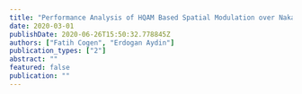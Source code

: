 ```yaml
---
title: "Performance Analysis of HQAM Based Spatial Modulation over Nakagami-m Fading Channels"
date: 2020-03-01
publishDate: 2020-06-26T15:50:32.778845Z
authors: ["Fatih Cogen", "Erdogan Aydin"]
publication_types: ["2"]
abstract: ""
featured: false
publication: ""
---
```


